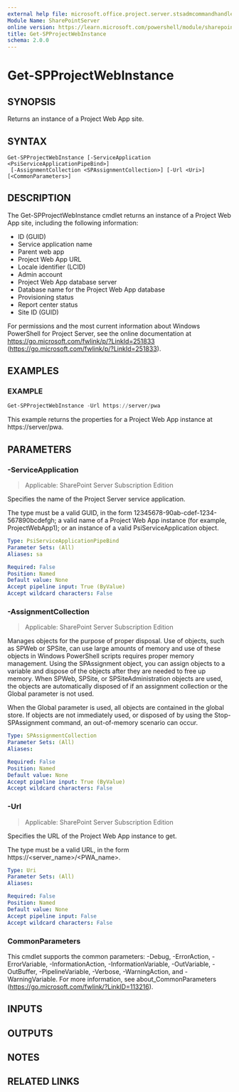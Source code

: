 ```yaml
---
external help file: microsoft.office.project.server.stsadmcommandhandler.dll-help.xml
Module Name: SharePointServer
online version: https://learn.microsoft.com/powershell/module/sharepoint-server/get-spprojectwebinstance
title: Get-SPProjectWebInstance
schema: 2.0.0
---
```


# Get-SPProjectWebInstance

## SYNOPSIS
Returns an instance of a Project Web App site.

## SYNTAX

```
Get-SPProjectWebInstance [-ServiceApplication <PsiServiceApplicationPipeBind>]
 [-AssignmentCollection <SPAssignmentCollection>] [-Url <Uri>] [<CommonParameters>]
```

## DESCRIPTION
The Get-SPProjectWebInstance cmdlet returns an instance of a Project Web App site, including the following information:

- ID (GUID)
- Service application name
- Parent web app
- Project Web App URL
- Locale identifier (LCID)
- Admin account
- Project Web App database server
- Database name for the Project Web App database
- Provisioning status
- Report center status
- Site ID (GUID)

For permissions and the most current information about Windows PowerShell for Project Server, see the online documentation at https://go.microsoft.com/fwlink/p/?LinkId=251833 (https://go.microsoft.com/fwlink/p/?LinkId=251833).

## EXAMPLES

### EXAMPLE
```powershell
Get-SPProjectWebInstance -Url https://server/pwa
```

This example returns the properties for a Project Web App instance at https://server/pwa.

## PARAMETERS

### -ServiceApplication

> Applicable: SharePoint Server Subscription Edition

Specifies the name of the Project Server service application.

The type must be a valid GUID, in the form 12345678-90ab-cdef-1234-567890bcdefgh; a valid name of a Project Web App instance (for example, ProjectWebApp1); or an instance of a valid PsiServiceApplication object.

```yaml
Type: PsiServiceApplicationPipeBind
Parameter Sets: (All)
Aliases: sa

Required: False
Position: Named
Default value: None
Accept pipeline input: True (ByValue)
Accept wildcard characters: False
```

### -AssignmentCollection

> Applicable: SharePoint Server Subscription Edition

Manages objects for the purpose of proper disposal.
Use of objects, such as SPWeb or SPSite, can use large amounts of memory and use of these objects in Windows PowerShell scripts requires proper memory management.
Using the SPAssignment object, you can assign objects to a variable and dispose of the objects after they are needed to free up memory.
When SPWeb, SPSite, or SPSiteAdministration objects are used, the objects are automatically disposed of if an assignment collection or the Global parameter is not used.

When the Global parameter is used, all objects are contained in the global store.
If objects are not immediately used, or disposed of by using the Stop-SPAssignment command, an out-of-memory scenario can occur.

```yaml
Type: SPAssignmentCollection
Parameter Sets: (All)
Aliases:

Required: False
Position: Named
Default value: None
Accept pipeline input: True (ByValue)
Accept wildcard characters: False
```

### -Url

> Applicable: SharePoint Server Subscription Edition

Specifies the URL of the Project Web App instance to get.

The type must be a valid URL, in the form https://\<server_name\>/\<PWA_name\>.

```yaml
Type: Uri
Parameter Sets: (All)
Aliases:

Required: False
Position: Named
Default value: None
Accept pipeline input: False
Accept wildcard characters: False
```

### CommonParameters
This cmdlet supports the common parameters: -Debug, -ErrorAction, -ErrorVariable, -InformationAction, -InformationVariable, -OutVariable, -OutBuffer, -PipelineVariable, -Verbose, -WarningAction, and -WarningVariable. For more information, see about_CommonParameters (https://go.microsoft.com/fwlink/?LinkID=113216).

## INPUTS

## OUTPUTS

## NOTES

## RELATED LINKS
